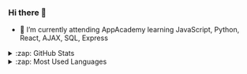 ### Hi there 👋
- 🔭 I’m currently attending AppAcademy learning JavaScript, Python, React, AJAX, SQL, Express


 
<details>
  <summary>:zap: GitHub Stats</summary>

  [![Beny's github stats](https://github-readme-stats.vercel.app/api?username=blavian&show_icons=true&title_color=fff&icon_color=79ff97&text_color=9f9f9f&bg_color=151515&count_private=true)](https://github.com/blavian) />

</details>

<details>
  <summary>:zap: Most Used Languages</summary>

<img align="left" alt="Beny's GitHub Top Languages" src="https://github-readme-stats.vercel.app/api/top-langs/?username=blavian" />

</details>

<!--
**blavian/blavian** is a ✨ _special_ ✨ repository because its `README.md` (this file) appears on your GitHub profile.

Here are some ideas to get you started:

- 🔭 I’m currently working on ... 
- 🌱 I’m currently learning ...
- 👯 I’m looking to collaborate on ...
- 🤔 I’m looking for help with ...
- 💬 Ask me about ...
- 📫 How to reach me: ...
- 😄 Pronouns: ...
- ⚡ Fun fact: ...
-->
